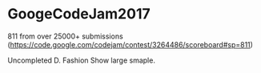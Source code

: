 # GoogeCodeJam2017
811 from over 25000+ submissions (https://code.google.com/codejam/contest/3264486/scoreboard#sp=811)

Uncompleted D. Fashion Show large smaple.
